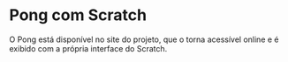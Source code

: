 # Pong com Scratch

O Pong está disponível no site do projeto, que o torna acessível online e é exibido com a própria interface do Scratch.
